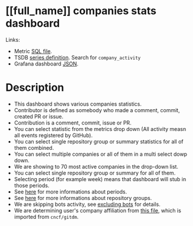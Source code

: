 <h1 id="dashboard-header">[[full_name]] companies stats dashboard</h1>
<p>Links:</p>
<ul>
<li>Metric <a href="https://github.com/cncf/devstats/blob/master/metrics/shared/company_activity.sql" target="_blank">SQL file</a>.</li>
<li>TSDB <a href="https://github.com/cncf/devstats/blob/master/metrics/shared/metrics.yaml" target="_blank">series definition</a>. Search for <code>company_activity</code></li>
<li>Grafana dashboard <a href="https://github.com/cncf/devstats/blob/master/grafana/dashboards/[[lower_name]]/companies-stats.json" target="_blank">JSON</a>.</li>
</ul>
<h1 id="description">Description</h1>
<ul>
<li>This dashboard shows various companies statistics.</li>
<li>Contributor is defined as somebody who made a comment, commit, created PR or issue.</li>
<li>Contribution is a comment, commit, issue or PR.</li>
<li>You can select statistic from the metrics drop down (All activity measn all events registered by GitHub).</li>
<li>You can select single repository group or summary statistics for all of them combined.</li>
<li>You can select multiple companies or all of them in a multi select dowp down.</li>
<li>We are showing to 70 most active companies in the drop-down list.</li>
<li>You can select single repository group or summary for all of them.</li>
<li>Selecting period (for example week) means that dashboard will stub in those periods.</li>
<li>See <a href="https://github.com/cncf/devstats/blob/master/docs/periods.md" target="_blank">here</a> for more informations about periods.</li>
<li>See <a href="https://github.com/cncf/devstats/blob/master/docs/repository_groups.md" target="_blank">here</a> for more informations about repository groups.</li>
<li>We are skipping bots activity, see <a href="https://github.com/cncf/devstats/blob/master/docs/excluding_bots.md" target="_blank">excluding bots</a> for details.</li>
<li>We are determining user's company affiliation from <a href="https://github.com/cncf/devstats/blob/master/github_users.json" target="_blank">this file</a>, which is imported from <code>cncf/gitdm</code>.</li>
</ul>
